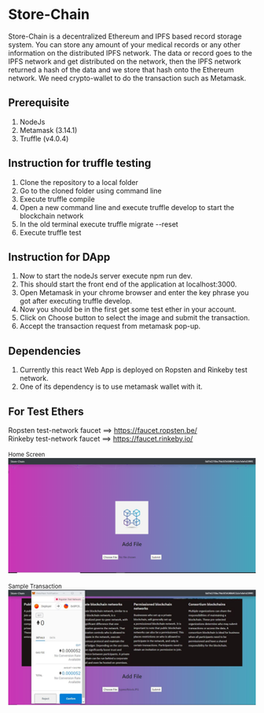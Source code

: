# Store-Chain

Store-Chain is a decentralized Ethereum and IPFS based record storage system. You can store any amount of your medical records or 
any other information on the distributed IPFS network. The data or record goes to the IPFS network and get distributed on the network, 
then the IPFS network returned a hash of the data and we store that hash onto the Ethereum network. 
We need crypto-wallet to do the transaction such as Metamask. 

## Prerequisite
1. NodeJs
2. Metamask (3.14.1)
3. Truffle (v4.0.4)

## Instruction for truffle testing
1. Clone the repository to a local folder
2. Go to the cloned folder using command line
3. Execute truffle compile
4. Open a new command line and execute truffle develop to start the blockchain network
5. In the old terminal execute truffle migrate --reset
6. Execute truffle test

## Instruction for DApp

1. Now to start the nodeJs server execute npm run dev.
2. This should start the front end of the application at localhost:3000.
3. Open Metamask in your chrome browser and enter the key phrase you got after executing truffle develop.
4. Now you should be in the first get some test ether in your account.
5. Click on Choose button to select the image and submit the transaction.
6. Accept the transaction request from metamask pop-up.

## Dependencies

1. Currently this react Web App is deployed on Ropsten and Rinkeby test network. 
2. One of its dependency is to use metamask wallet with it. 

## For Test Ethers
Ropsten test-network faucet ==> https://faucet.ropsten.be/  \
Rinkeby test-network faucet ==> https://faucet.rinkeby.io/

<small>Home Screen</small>
![Home Screen](assets/Home.PNG)

<small>Sample Transaction</small>
![Sample Transaction](assets/Transaction.JPG)
